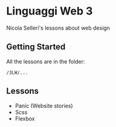 # Linguaggi Web 3

Nicola Selleri's lessons about web design

## Getting Started

All the lessons are in the folder:

```
/3LW/...

```

## Lessons

* Panic (Website stories)
* Scss
* Flexbox
